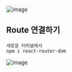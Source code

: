 
![image](https://github.com/slzlxn/react_basic/assets/105650300/14ebb0ce-1a50-48e0-bbd0-b34081cd1f6f)
## Route 연결하기
    새로운 터미널에서
    npm i react-router-dom

![image](https://github.com/slzlxn/react_basic/assets/105650300/68f8e524-ceee-4f4e-b9ca-3d146903d1f1)
